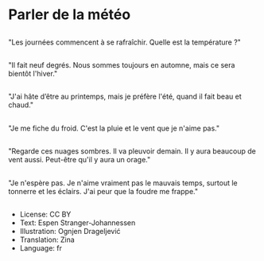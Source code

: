 # Parler de la météo

##
"Les journées commencent à se rafraîchir. Quelle est la température ?"

##
"Il fait neuf degrés. Nous sommes toujours en automne, mais ce sera bientôt l'hiver."

##
"J'ai hâte d’être au printemps, mais je préfère l'été, quand il fait beau et chaud."

##
"Je me fiche du froid. C'est la pluie et le vent que je n'aime pas."

##
"Regarde ces nuages sombres. Il va pleuvoir demain. Il y aura beaucoup de vent aussi. Peut-être qu'il y aura un orage."

##
"Je n'espère pas. Je n'aime vraiment pas le mauvais temps, surtout le tonnerre et les éclairs. J'ai peur que la foudre me frappe."

##
* License: CC BY
* Text: Espen Stranger-Johannessen
* Illustration: Ognjen Drageljević
* Translation: Zina
* Language: fr

